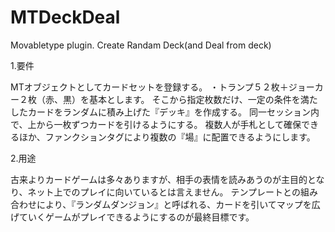 # MTDeckDeal
Movabletype plugin. Create Randam Deck(and Deal from deck)

1.要件

MTオブジェクトとしてカードセットを登録する。
・トランプ５２枚＋ジョーカー２枚（赤、黒）を基本とします。
そこから指定枚数だけ、一定の条件を満たしたカードをランダムに積み上げた『デッキ』を作成する。
同一セッション内で、上から一枚ずつカードを引けるようにする。
複数人が手札として確保できるほか、ファンクションタグにより複数の『場』に配置できるようにします。

2.用途

古来よりカードゲームは多々ありますが、相手の表情を読みあうのが主目的となり、ネット上でのプレイに向いているとは言えません。
テンプレートとの組み合わせにより、『ランダムダンジョン』と呼ばれる、カードを引いてマップを広げていくゲームがプレイできるようにするのが最終目標です。
